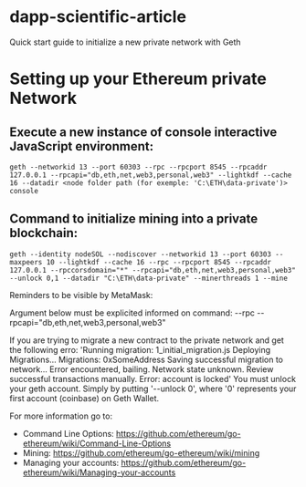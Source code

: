 # dapp-scientific-article

Quick start guide to initialize a new private network with Geth

# Setting up your Ethereum private Network

  ## Execute a new instance of console interactive JavaScript environment:
    geth --networkid 13 --port 60303 --rpc --rpcport 8545 --rpcaddr 127.0.0.1 --rpcapi="db,eth,net,web3,personal,web3" --lightkdf --cache 16 --datadir <node folder path (for exemple: 'C:\ETH\data-private')> console

  ## Command to initialize mining into a private blockchain: 
    geth --identity nodeSOL --nodiscover --networkid 13 --port 60303 --maxpeers 10 --lightkdf --cache 16 --rpc --rpcport 8545 --rpcaddr 127.0.0.1 --rpccorsdomain="*" --rpcapi="db,eth,net,web3,personal,web3" --unlock 0,1 --datadir "C:\ETH\data-private" --minerthreads 1 --mine

Reminders to be visible by MetaMask:

Argument below must be explicited informed on command: --rpc --rpcapi="db,eth,net,web3,personal,web3"

If you are trying to migrate a new contract to the private network and get the following erro: 'Running migration: 1_initial_migration.js Deploying Migrations... Migrations: 0xSomeAddress Saving successful migration to network... Error encountered, bailing. Network state unknown. Review successful transactions manually. Error: account is locked' You must unlock your geth account. Simply by putting '--unlock 0', where '0' represents your first account (coinbase) on Geth Wallet.

For more information go to: 
- Command Line Options: https://github.com/ethereum/go-ethereum/wiki/Command-Line-Options 
- Mining: https://github.com/ethereum/go-ethereum/wiki/mining
- Managing your accounts: https://github.com/ethereum/go-ethereum/wiki/Managing-your-accounts
